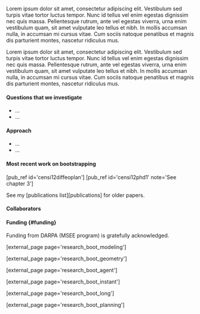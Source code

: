 Lorem ipsum dolor sit amet, consectetur adipiscing elit. Vestibulum sed turpis vitae tortor luctus tempor. Nunc id tellus vel enim egestas dignissim nec quis massa. Pellentesque rutrum, ante vel egestas viverra, urna enim vestibulum quam, sit amet vulputate leo tellus et nibh. In mollis accumsan nulla, in accumsan mi cursus vitae. Cum sociis natoque penatibus et magnis dis parturient montes, nascetur ridiculus mus.

Lorem ipsum dolor sit amet, consectetur adipiscing elit. Vestibulum sed turpis vitae tortor luctus tempor. Nunc id tellus vel enim egestas dignissim nec quis massa. Pellentesque rutrum, ante vel egestas viverra, urna enim vestibulum quam, sit amet vulputate leo tellus et nibh. In mollis accumsan nulla, in accumsan mi cursus vitae. Cum sociis natoque penatibus et magnis dis parturient montes, nascetur ridiculus mus.

#### Questions that we investigate

- ... 
- ... 


#### Approach

- ... 
- ... 

#### Most recent work on bootstrapping

[pub_ref id='censi12diffeoplan']
[pub_ref id='censi12phd1' note='See chapter 3']

See my [publications list][publications] for older papers.

#### Collaborators


#### Funding  {#funding}

Funding from DARPA (MSEE program) 
is gratefully acknowledged.

<!-- TODO: add NRI -->

[external_page page='research_boot_modeling']

[external_page page='research_boot_geometry']

[external_page page='research_boot_agent']

[external_page page='research_boot_instant']

[external_page page='research_boot_long']

[external_page page='research_boot_planning']
